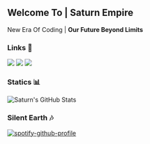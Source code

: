 <!DOCTYPE html>
<html>
  
  <h2>Welcome To | <b>Saturn Empire</b></h2>
  <p>New Era Of Coding | <b>Our Future Beyond Limits</b></p>
  
  <p></p>
  
  <p></p>
  
  <h3><b>Links 🔗</b></h3>
    
   <a href="https://open.spotify.com/user/zzykeijuuo3t2kpl6grmgo6gy" target="blank_">
    <img src="https://img.shields.io/badge/-Spotify-00FFAA?logo=spotify&logoColor=white&logoWidth=25"></a>
   <a href="https://steamcommunity.com/id/saturntr/" target="blank_">
    <img src="https://img.shields.io/badge/-Steam-0B0B0B?logo=steam&logoColor=white&logoWidth=25"></a>
    <a href="https://www.instagram.com/mstfyvzk" target="blank_">
    <img src="https://img.shields.io/badge/-Instagram-FD05A0?logo=instagram&logoColor=white&logoWidth=25"></a>
   <br>
   
  <html>
    <h3><b>Statics 📊</b></h3>
    
  ![Saturn's GitHub Stats](https://github-readme-stats.vercel.app/api?username=mrsxturn&show_icons=true&icon_color=FF0051&bg_color=171717&border_color=2e2e2e&title_color=FF0051&text_color=B3B3B3)
   
   <h3>Silent Earth 🎶</h3>
   
   [![spotify-github-profile](https://spotify-github-profile.vercel.app/api/view?uid=zzykeijuuo3t2kpl6grmgo6gy&cover_image=true&theme=default&show_offline=true&border_color=2e2e2e&background_color=171717&interchange=false&bar_color=08f000)](https://github.com/kittinan/spotify-github-profile)
   
</html>
